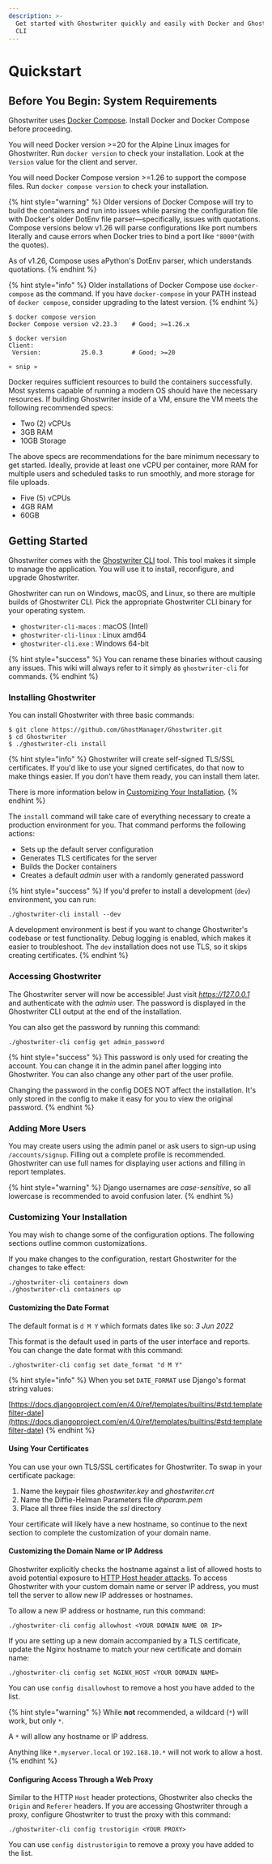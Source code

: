 ```yaml
---
description: >-
  Get started with Ghostwriter quickly and easily with Docker and Ghostwriter
  CLI
---
```


# Quickstart

## Before You Begin: System Requirements

Ghostwriter uses [Docker Compose](https://docs.docker.com/compose/). Install Docker and Docker Compose before proceeding.

You will need Docker version >=20 for the Alpine Linux images for Ghostwriter. Run `docker version` to check your installation. Look at the `Version` value for the client and server.

You will need Docker Compose version >=1.26 to support the compose files. Run `docker compose version` to check your installation.

{% hint style="warning" %}
Older versions of Docker Compose will try to build the containers and run into issues while parsing the configuration file with Docker's older DotEnv file parser—specifically, issues with quotations. Compose versions below v1.26 will parse configurations like port numbers literally and cause errors when Docker tries to bind a port like `"8000"`(with the quotes).

As of v1.26, Compose uses aPython's DotEnv parser, which understands quotations.
{% endhint %}

{% hint style="info" %}
Older installations of Docker Compose use `docker-compose` as the command. If you have `docker-compose` in your PATH instead of `docker compose`, consider upgrading to the latest version.&#x20;
{% endhint %}

```shell-session
$ docker compose version
Docker Compose version v2.23.3    # Good; >=1.26.x

$ docker version
Client:
 Version:           25.0.3        # Good; >=20

« snip »
```

Docker requires sufficient resources to build the containers successfully. Most systems capable of running a modern OS should have the necessary resources. If building Ghostwriter inside of a VM, ensure the VM meets the following recommended specs:

* Two (2) vCPUs
* 3GB RAM
* 10GB Storage

The above specs are recommendations for the bare minimum necessary to get started. Ideally, provide at least one vCPU per container, more RAM for multiple users and scheduled tasks to run smoothly, and more storage for file uploads.

* Five (5) vCPUs
* 4GB RAM
* 60GB

## Getting Started

Ghostwriter comes with the [Ghostwriter CLI](https://github.com/GhostManager/Ghostwriter\_CLI) tool. This tool makes it simple to manage the application. You will use it to install, reconfigure, and upgrade Ghostwriter.

Ghostwriter can run on Windows, macOS, and Linux, so there are multiple builds of Ghostwriter CLI. Pick the appropriate Ghostwriter CLI binary for your operating system.

* `ghostwriter-cli-macos` : macOS (Intel)
* `ghostwriter-cli-linux` : Linux amd64
* `ghostwriter-cli.exe` : Windows 64-bit

{% hint style="success" %}
You can rename these binaries without causing any issues. This wiki will always refer to it simply as `ghostwriter-cli` for commands.
{% endhint %}

### Installing Ghostwriter

You can install Ghostwriter with three basic commands:

```shell-session
$ git clone https://github.com/GhostManager/Ghostwriter.git
$ cd Ghostwriter
$ ./ghostwriter-cli install
```

{% hint style="info" %}
Ghostwriter will create self-signed TLS/SSL certificates. If you'd like to use your signed certificates, do that now to make things easier. If you don't have them ready, you can install them later.

There is more information below in [Customizing Your Installation](quickstart.md#customizing-your-installation).
{% endhint %}

The `install` command will take care of everything necessary to create a production environment for you. That command performs the following actions:

* Sets up the default server configuration
* Generates TLS certificates for the server
* Builds the Docker containers
* Creates a default _admin_ user with a randomly generated password

{% hint style="success" %}
If you'd prefer to install a development (`dev`) environment, you can run:&#x20;

`./ghostwriter-cli install --dev`

A development environment is best if you want to change Ghostwriter's codebase or test functionality. Debug logging is enabled, which makes it easier to troubleshoot. The `dev` installation does not use TLS, so it skips creating certificates.
{% endhint %}

### Accessing Ghostwriter

The Ghostwriter server will now be accessible! Just visit _https://127.0.0.1_ and authenticate with the _admin_ user. The password is displayed in the Ghostwriter CLI output at the end of the installation.

You can also get the password by running this command:

`./ghostwriter-cli config get admin_password`

{% hint style="success" %}
This password is only used for creating the account. You can change it in the admin panel after logging into Ghostwriter. You can also change any other part of the user profile.

Changing the password in the config DOES NOT affect the installation. It's only stored in the config to make it easy for you to view the original password.
{% endhint %}

### Adding More Users

You may create users using the admin panel or ask users to sign-up using `/accounts/signup`. Filling out a complete profile is recommended. Ghostwriter can use full names for displaying user actions and filling in report templates.

{% hint style="warning" %}
Django usernames are _case-sensitive_, so all lowercase is recommended to avoid confusion later.
{% endhint %}

### Customizing Your Installation

You may wish to change some of the configuration options. The following sections outline common customizations.

If you make changes to the configuration, restart Ghostwriter for the changes to take effect:

```
./ghostwriter-cli containers down
./ghostwriter-cli containers up
```

#### Customizing the Date Format

The default format is `d M Y` which formats dates like so: _3 Jun 2022_

This format is the default used in parts of the user interface and reports. You can change the date format with this command:

`./ghostwriter-cli config set date_format "d M Y"`

{% hint style="info" %}
When you set `DATE_FORMAT` use Django's format string values:

[https://docs.djangoproject.com/en/4.0/ref/templates/builtins/#std:templatefilter-date](https://docs.djangoproject.com/en/4.0/ref/templates/builtins/#std:templatefilter-date)
{% endhint %}

#### Using Your Certificates

You can use your own TLS/SSL certificates for Ghostwriter. To swap in your certificate package:

1. Name the keypair files _ghostwriter.key_ and _ghostwriter.crt_
2. Name the Diffie-Helman Parameters file _dhparam.pem_
3. Place all three files inside the _ssl_ directory

Your certificate will likely have a new hostname, so continue to the next section to complete the customization of your domain name.

#### Customizing the Domain Name or IP Address

Ghostwriter explicitly checks the hostname against a list of allowed hosts to avoid potential exposure to [HTTP Host header attacks](https://portswigger.net/web-security/host-header). To access Ghostwriter with your custom domain name or server IP address, you must tell the server to allow new IP addresses or hostnames.

To allow a new IP address or hostname, run this command:

`./ghostwriter-cli config allowhost <YOUR DOMAIN NAME OR IP>`

If you are setting up a new domain accompanied by a TLS certificate, update the Nginx hostname to match your new certificate and domain name:

`./ghostwriter-cli config set NGINX_HOST <YOUR DOMAIN NAME>`

You can use `config disallowhost` to remove a host you have added to the list.

{% hint style="warning" %}
While **not** recommended, a wildcard (`*`) will work, but only `*`.

A `*` will allow any hostname or IP address.

Anything like `*.myserver.local` or `192.168.10.*` will not work to allow a host.
{% endhint %}

#### Configuring Access Through a Web Proxy

Similar to the HTTP `Host` header protections, Ghostwriter also checks the `Origin` and `Referer` headers. If you are accessing Ghostwriter through a proxy, configure Ghostwriter to trust the proxy with this command:

`./ghostwriter-cli config trustorigin <YOUR PROXY>`

You can use `config distrustorigin` to remove a proxy you have added to the list.
